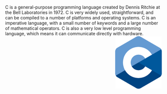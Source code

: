 C is a general-purpose programming language created by Dennis Ritchie at
 the Bell Laboratories in 1972. C is very widely used, straightforward,
  and can be compiled to a number of platforms and operating systems.
   C is an imperative language, with a small number of keywords and 
   a large number of mathematical operators. C is also a very low level
    programming language, which means it can communicate directly with
     hardware.
<img src="C_Logo.png" width="150" align="right">
